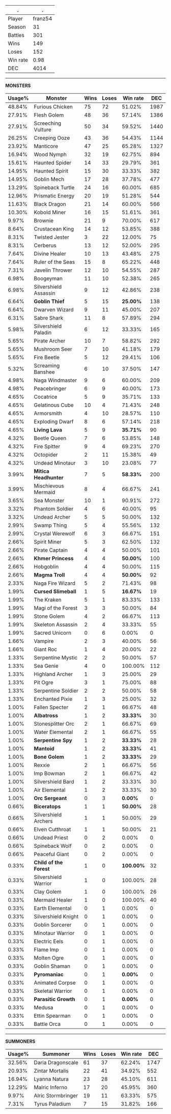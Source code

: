 .|.
|-|-
Player|franz54
Season|31
Battles|301
Wins|149
Loses|152
Win rate|0.98
DEC|4014

---
**MONSTERS**

Usage%|Monster|Wins|Loses|Win rate|DEC|
-|-|-|-|-|-|
48.84%|Furious Chicken|75|72|51.02%|1987|
27.91%|Flesh Golem|48|36|57.14%|1386|
27.91%|Screeching Vulture|50|34|59.52%|1440|
26.25%|Creeping Ooze|43|36|54.43%|1144|
23.92%|Manticore|47|25|65.28%|1327|
16.94%|Wood Nymph|32|19|62.75%|894|
15.61%|Haunted Spider|14|33|29.79%|361|
14.95%|Haunted Spirit|15|30|33.33%|382|
14.95%|Goblin Mech|17|28|37.78%|477|
13.29%|Spineback Turtle|24|16|60.00%|685|
12.96%|Prismatic Energy|20|19|51.28%|544|
11.63%|Black Dragon|21|14|60.00%|566|
10.30%|Kobold Miner|16|15|51.61%|361|
9.97%|Brownie|21|9|70.00%|617|
8.64%|Crustacean King|14|12|53.85%|388|
8.31%|Twisted Jester|3|22|12.00%|75|
8.31%|Cerberus|13|12|52.00%|295|
7.64%|Divine Healer|10|13|43.48%|275|
7.64%|Ruler of the Seas|15|8|65.22%|448|
7.31%|Javelin Thrower|12|10|54.55%|287|
6.98%|Boogeyman|11|10|52.38%|265|
6.98%|Silvershield Assassin|9|12|42.86%|238|
6.64%|**Goblin Thief**|5|15|**25.00%**|138|
6.64%|Dwarven Wizard|9|11|45.00%|207|
6.31%|Sabre Shark|11|8|57.89%|294|
5.98%|Silvershield Paladin|6|12|33.33%|165|
5.65%|Pirate Archer|10|7|58.82%|292|
5.65%|Mushroom Seer|7|10|41.18%|179|
5.65%|Fire Beetle|5|12|29.41%|106|
5.32%|Screaming Banshee|6|10|37.50%|147|
4.98%|Naga Windmaster|9|6|60.00%|209|
4.98%|Peacebringer|6|9|40.00%|173|
4.65%|Cocatrice|5|9|35.71%|133|
4.65%|Gelatinous Cube|10|4|71.43%|248|
4.65%|Armorsmith|4|10|28.57%|110|
4.65%|Exploding Dwarf|8|6|57.14%|218|
4.65%|**Living Lava**|5|9|**35.71%**|90|
4.32%|Beetle Queen|7|6|53.85%|148|
4.32%|Fire Spitter|9|4|69.23%|270|
4.32%|Octopider|2|11|15.38%|49|
4.32%|Undead Minotaur|3|10|23.08%|77|
3.99%|**Mitica Headhunter**|7|5|**58.33%**|200|
3.99%|Mischievous Mermaid|8|4|66.67%|241|
3.65%|Sea Monster|10|1|90.91%|272|
3.32%|Phantom Soldier|4|6|40.00%|95|
3.32%|Undead Archer|5|5|50.00%|132|
2.99%|Swamp Thing|5|4|55.56%|132|
2.99%|Crystal Werewolf|6|3|66.67%|151|
2.66%|Spirit Miner|5|3|62.50%|132|
2.66%|Pirate Captain|4|4|50.00%|101|
2.66%|**Khmer Princess**|4|4|**50.00%**|100|
2.66%|Hobgoblin|4|4|50.00%|115|
2.66%|**Magma Troll**|4|4|**50.00%**|92|
2.33%|Naga Fire Wizard|5|2|71.43%|98|
1.99%|**Cursed Slimeball**|1|5|**16.67%**|19|
1.99%|The Kraken|5|1|83.33%|133|
1.99%|Magi of the Forest|3|3|50.00%|84|
1.99%|Stone Golem|4|2|66.67%|113|
1.99%|Skeleton Assassin|2|4|33.33%|55|
1.99%|Sacred Unicorn|0|6|0.00%|0|
1.66%|Vampire|2|3|40.00%|56|
1.66%|Giant Roc|1|4|20.00%|22|
1.33%|Serpentine Mystic|2|2|50.00%|57|
1.33%|Sea Genie|4|0|100.00%|112|
1.33%|Highland Archer|1|3|25.00%|29|
1.33%|Pit Ogre|3|1|75.00%|88|
1.33%|Serpentine Soldier|2|2|50.00%|58|
1.33%|Enchanted Pixie|1|3|25.00%|32|
1.00%|Fallen Specter|2|1|66.67%|48|
1.00%|**Albatross**|1|2|**33.33%**|30|
1.00%|Stonesplitter Orc|2|1|66.67%|69|
1.00%|Water Elemental|2|1|66.67%|55|
1.00%|**Serpentine Spy**|1|2|**33.33%**|28|
1.00%|**Mantoid**|1|2|**33.33%**|41|
1.00%|**Bone Golem**|1|2|**33.33%**|29|
1.00%|Rexxie|2|1|66.67%|56|
1.00%|Imp Bowman|2|1|66.67%|42|
1.00%|Silvershield Bard|1|2|33.33%|30|
1.00%|Air Elemental|1|2|33.33%|30|
1.00%|**Orc Sergeant**|0|3|**0.00%**|0|
0.66%|**Biceratops**|1|1|**50.00%**|28|
0.66%|Silvershield Archers|1|1|50.00%|29|
0.66%|Elven Cutthroat|1|1|50.00%|21|
0.66%|Undead Priest|0|2|0.00%|0|
0.66%|Spineback Wolf|0|2|0.00%|0|
0.66%|Peaceful Giant|0|2|0.00%|0|
0.33%|**Child of the Forest**|1|0|**100.00%**|32|
0.33%|Silvershield Warrior|1|0|100.00%|28|
0.33%|Clay Golem|1|0|100.00%|26|
0.33%|Mermaid Healer|1|0|100.00%|40|
0.33%|Earth Elemental|0|1|0.00%|0|
0.33%|Silvershield Knight|0|1|0.00%|0|
0.33%|Goblin Sorcerer|0|1|0.00%|0|
0.33%|Minotaur Warrior|0|1|0.00%|0|
0.33%|Electric Eels|0|1|0.00%|0|
0.33%|Flame Imp|0|1|0.00%|0|
0.33%|Molten Ogre|0|1|0.00%|0|
0.33%|Goblin Shaman|0|1|0.00%|0|
0.33%|**Pyromaniac**|0|1|**0.00%**|0|
0.33%|Animated Corpse|0|1|0.00%|0|
0.33%|Skeletal Warrior|0|1|0.00%|0|
0.33%|**Parasitic Growth**|0|1|**0.00%**|0|
0.33%|Medusa|0|1|0.00%|0|
0.33%|Ettin Spearman|0|1|0.00%|0|
0.33%|Battle Orca|0|1|0.00%|0|

---
**SUMMONERS**

Usage%|Summoner|Wins|Loses|Win rate|DEC|
-|-|-|-|-|-|
32.56%|Daria Dragonscale|61|37|62.24%|1747|
20.93%|Zintar Mortalis|22|41|34.92%|552|
16.94%|Lyanna Natura|23|28|45.10%|611|
12.29%|Malric Inferno|17|20|45.95%|360|
9.97%|Alric Stormbringer|19|11|63.33%|575|
7.31%|Tyrus Paladium|7|15|31.82%|166|
